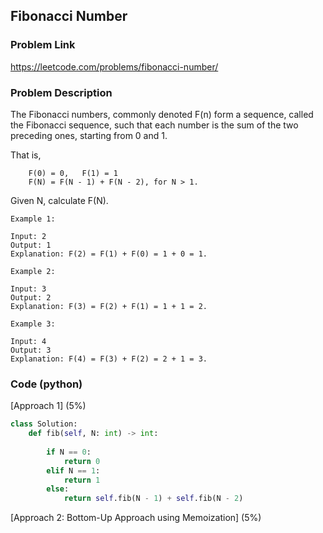 ## Fibonacci Number

### Problem Link

https://leetcode.com/problems/fibonacci-number/

### Problem Description 

The Fibonacci numbers, commonly denoted F(n) form a sequence, called the Fibonacci sequence, such that each number is the sum of the two preceding ones, starting from 0 and 1. 

That is,
```
    F(0) = 0,   F(1) = 1
    F(N) = F(N - 1) + F(N - 2), for N > 1.
```
Given N, calculate F(N).

```
Example 1:

Input: 2
Output: 1
Explanation: F(2) = F(1) + F(0) = 1 + 0 = 1.

```

```
Example 2:

Input: 3
Output: 2
Explanation: F(3) = F(2) + F(1) = 1 + 1 = 2.

```


```
Example 3:

Input: 4
Output: 3
Explanation: F(4) = F(3) + F(2) = 2 + 1 = 3.

```



### Code (python)

[Approach 1] (5%)

```python
class Solution:
    def fib(self, N: int) -> int:
        
        if N == 0:
            return 0
        elif N == 1:
            return 1
        else:
            return self.fib(N - 1) + self.fib(N - 2)
```

[Approach 2: Bottom-Up Approach using Memoization] (5%)

```python

```